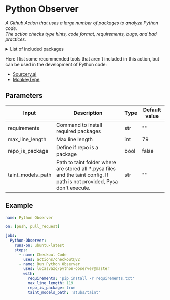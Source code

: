 # Python Observer

_A Github Action that uses a large number of packages to analyze Python code._<br>
_The action checks type hints, code format, requirements, bugs, and bad practices._

<details><summary>List of included packages</summary>

- [mypy](http://www.mypy-lang.org/)
- [pytype](https://google.github.io/pytype/)
- [Pyright](https://github.com/microsoft/pyright)
- [Pyanalyze](https://github.com/quora/pyanalyze)
- [InspectorTiger](https://github.com/thg-consulting/it)
- [Pyroma](https://github.com/regebro/pyroma)
- [Flake8](https://gitlab.com/pycqa/flake8)
  - Plugins:
    - [flake8-annotations](https://github.com/sco1/flake8-annotations)
    - [flake8-assertive](https://github.com/jparise/flake8-assertive)
    - [flake8-broken-line](https://github.com/sobolevn/flake8-broken-line)
    - [flake8-builtins](https://github.com/gforcada/flake8-builtins)
    - [flake8-bugbear](https://github.com/PyCQA/flake8-bugbear)
    - [flake8-comprehensions](https://github.com/adamchainz/flake8-comprehensions)
    - [flake8-debugger](https://github.com/jbkahn/flake8-debugger)
    - [flake8-deprecated](https://github.com/gforcada/flake8-deprecated)
    - [flake8-executable](https://github.com/xuhdev/flake8-executable)
    - [flake8-import-order](https://github.com/PyCQA/flake8-import-order)
    - [darglint](https://github.com/terrencepreilly/darglint)
    - [hacking](https://docs.openstack.org/hacking/latest/)
    - [pep8-naming](https://github.com/PyCQA/pep8-naming)
- [pydocstyle](https://github.com/PyCQA/pydocstyle/)
- [Pylint](https://www.pylint.org/)
- [isort](https://pycqa.github.io/isort/)
- [Black](https://black.readthedocs.io/en/stable/)
- [autopep8](https://github.com/hhatto/autopep8/)
- [Bandit](https://bandit.readthedocs.io/en/latest/)
- [Pyre and Pysa](https://pyre-check.org)
- [docformatter](https://github.com/myint/docformatter)

You can found more details looking at [entrypoint.sh](./entrypoint.sh)

</details>

Here I list some recommended tools that aren't included in this action, but can be used in the development of Python code:
  - [Sourcery.ai](https://sourcery.ai/)
  - [MonkeyType](https://github.com/Instagram/MonkeyType)

## Parameters

<table>
  <thead>
    <tr>
      <th>Input</th>
      <th>Description</th>
      <th>Type</th>
      <th>Default value</th>
    </tr>
  </thead>
  <tbody>
    <tr>
      <td>requirements</td>
      <td>Command to install required packages</td>
      <td>str</td>
      <td>""</td>
    </tr>
    <tr>
      <td>max_line_length</td>
      <td>Max line length</td>
      <td>int</td>
      <td>79</td>
    </tr>
    <tr>
      <td>repo_is_package</td>
      <td>Define if repo is a package</td>
      <td>bool</td>
      <td>false</td>
    </tr>
    <tr>
      <td>taint_models_path</td>
      <td>Path to taint folder where are stored all *.pysa files and the taint config. If path is not provided, Pysa don't execute.</td>
      <td>str</td>
      <td>""</td>
    </tr>
  </tbody>
</table>

## Example

```yaml
name: Python Observer

on: [push, pull_request]

jobs:
  Python-Observer:
    runs-on: ubuntu-latest
    steps:
      - name: Checkout Code
        uses: actions/checkout@v2
      - name: Run Python Observer
        uses: lucasvazq/python-observer@master
        with:
          requirements: 'pip install -r requirements.txt'
          max_line_length: 119
          repo_is_package: true
          taint_models_path: 'stubs/taint'
```
